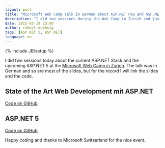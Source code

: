 ```yaml
---
layout: post
title: "Microsoft Web Camp Talk in German about ASP.NET now and ASP.NET 5"
description: "I did two sessions during the Web Camp in Zurich and just want to share my slides and code."
date: 2015-05-19 23:00
author: robert.muehsig
tags: [ASP.NET 5, ASP.NET]
language: en
---
```

{% include JB/setup %}

I did two sessions today about the current ASP.NET Stack and the upcoming ASP.NET 5 at the [Microsoft Web Camp in Zurich](https://msdn.microsoft.com/de-ch/aa570302.aspx?EventID=5ea79d5a-507f-427b-a101-5810ce8dea21). The talk was in German and so are most of the slides, but for the record I will link the slides and the code.

## State of the Art Web Development mit ASP.NET

<script async class="speakerdeck-embed" data-id="310f628a797144609643a06758bf75e9" data-ratio="1.77777777777778" src="//speakerdeck.com/assets/embed.js"></script>

[Code on GitHub](https://github.com/Code-Inside/Samples/tree/master/2015/webcamp-aspnetnow)

## ASP.NET 5

<script async class="speakerdeck-embed" data-id="21b41d5d69204db88ae156e084e69967" data-ratio="1.77777777777778" src="//speakerdeck.com/assets/embed.js"></script>

[Code on GitHub](https://github.com/Code-Inside/Samples/tree/master/2015/webcamp-aspnet5)

Happy coding and thanks to Microsoft Switzerland for the nice event.
